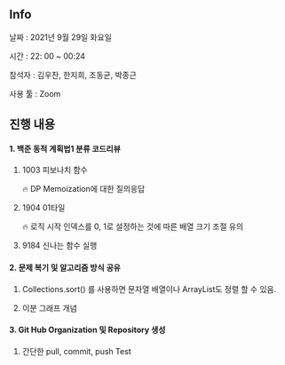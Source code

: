 ## Info

날짜  : 2021년 9월 29일 화요일

시간 : 22: 00 ~ 00:24

참석자 : 김우찬, 한지희, 조동균, 박종근

사용 툴 : Zoom



## 진행 내용

#### 1. 백준 **동적 계획법1** 분류 코드리뷰

1. 1003 피보나치 함수 

   🔥  DP Memoization에 대한 질의응답

2. 1904 01타일 

   🔥  로직 시작 인덱스를  0, 1로 설정하는 것에 따른 배열 크기 조절 유의

3. 9184 신나는 함수 실행 



#### 2. 문제 복기 및 알고리즘 방식 공유

1. Collections.sort() 를 사용하면 문자열 배열이나 ArrayList도 정렬 할 수 있음.

2. 이분 그래프 개념



#### 3. Git Hub Organization 및 Repository 생성

1. 간단한 pull,  commit, push Test